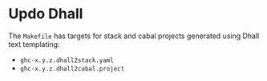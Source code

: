 # Updo Dhall

The `Makefile` has targets for stack and cabal projects generated using Dhall
text templating:

* `ghc-x.y.z.dhall2stack.yaml`
* `ghc-x.y.z.dhall2cabal.project`
